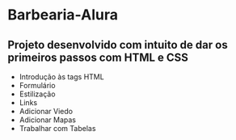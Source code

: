 <h1>Barbearia-Alura</h1>

<h2>Projeto desenvolvido com intuito de dar os primeiros passos com HTML e CSS</h2>
<ul>
  <li>Introdução às tags HTML</li>
  <li>Formulário</li>
  <li>Estilização</li>
  <li>Links</li>
  <li>Adicionar Viedo</li>
  <li>Adicionar Mapas</li>
  <li>Trabalhar com Tabelas</li>
  
</ul>
